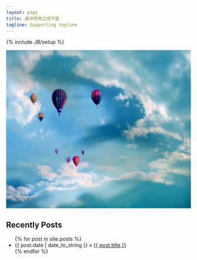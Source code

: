 ```yaml
---
layout: page
title: 道沖而用之或不盈
tagline: Supporting tagline
---
```

{% include JB/setup %}


  
<img src="/assets/images/p.jpg" width="700" height="432">




## Recently Posts

<ul class="posts">
  {% for post in site.posts %}
    <li><span>{{ post.date | date_to_string }}</span> &raquo;
	<a href="{{ BASE_PATH }}{{ post.url }}">{{ post.title }}</a></li>
  {% endfor %}
</ul>




